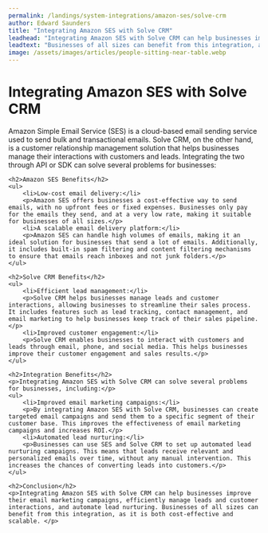 ```yaml
---
permalink: /landings/system-integrations/amazon-ses/solve-crm
author: Edward Saunders
title: "Integrating Amazon SES with Solve CRM"
leadhead: "Integrating Amazon SES with Solve CRM can help businesses improve their email marketing campaigns, efficiently manage leads and customer interactions, and automate lead nurturing"
leadtext: "Businesses of all sizes can benefit from this integration, as it is both cost-effective and scalable."
image: /assets/images/articles/people-sitting-near-table.webp
---
```

<div class="arttext">    <h1>Integrating Amazon SES with Solve CRM</h1>
    <p>Amazon Simple Email Service (SES) is a cloud-based email sending service used to send bulk and transactional emails. Solve CRM, on the other hand, is a customer relationship management solution that helps businesses manage their interactions with customers and leads. Integrating the two through API or SDK can solve several problems for businesses:</p>
    
    <h2>Amazon SES Benefits</h2>
    <ul>
        <li>Low-cost email delivery:</li>
        <p>Amazon SES offers businesses a cost-effective way to send emails, with no upfront fees or fixed expenses. Businesses only pay for the emails they send, and at a very low rate, making it suitable for businesses of all sizes.</p>
        <li>A scalable email delivery platform:</li>
        <p>Amazon SES can handle high volumes of emails, making it an ideal solution for businesses that send a lot of emails. Additionally, it includes built-in spam filtering and content filtering mechanisms to ensure that emails reach inboxes and not junk folders.</p>
    </ul>
    
    <h2>Solve CRM Benefits</h2>
    <ul>
        <li>Efficient lead management:</li>
        <p>Solve CRM helps businesses manage leads and customer interactions, allowing businesses to streamline their sales process. It includes features such as lead tracking, contact management, and email marketing to help businesses keep track of their sales pipeline.</p>
        <li>Improved customer engagement:</li>
        <p>Solve CRM enables businesses to interact with customers and leads through email, phone, and social media. This helps businesses improve their customer engagement and sales results.</p>
    </ul>
    
    <h2>Integration Benefits</h2>
    <p>Integrating Amazon SES with Solve CRM can solve several problems for businesses, including:</p>
    <ul>
        <li>Improved email marketing campaigns:</li>
        <p>By integrating Amazon SES with Solve CRM, businesses can create targeted email campaigns and send them to a specific segment of their customer base. This improves the effectiveness of email marketing campaigns and increases ROI.</p>
        <li>Automated lead nurturing:</li>
        <p>Businesses can use SES and Solve CRM to set up automated lead nurturing campaigns. This means that leads receive relevant and personalized emails over time, without any manual intervention. This increases the chances of converting leads into customers.</p>
    </ul>
    
    <h2>Conclusion</h2>
    <p>Integrating Amazon SES with Solve CRM can help businesses improve their email marketing campaigns, efficiently manage leads and customer interactions, and automate lead nurturing. Businesses of all sizes can benefit from this integration, as it is both cost-effective and scalable. </p>
</div>